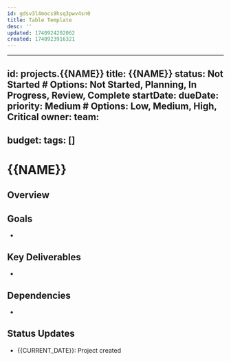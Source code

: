 ```yaml
---
id: gdsv3l4mocs9hsq3pwv4sn0
title: Table Template
desc: ''
updated: 1740924202062
created: 1740923916321
---
```

---
id: projects.{{NAME}}
title: {{NAME}}
status: Not Started # Options: Not Started, Planning, In Progress, Review, Complete
startDate: 
dueDate: 
priority: Medium # Options: Low, Medium, High, Critical
owner: 
team:
  - 
budget: 
tags: []
---

# {{NAME}}

## Overview
<!-- Project description -->

## Goals
- 

## Key Deliverables
- 

## Dependencies
- 

## Status Updates
<!-- Latest updates at the top -->
- {{CURRENT_DATE}}: Project created
